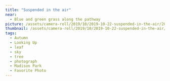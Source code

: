 ```yaml
---
title: "Suspended in the air"
near:
  - Blue and green grass along the pathway
picture: /assets/camera-roll/2019/10/2019-10-22-suspended-in-the-air/20191022_192920614_iOS.jpg
thumbnail: /assets/camera-roll/2019/10/2019-10-22-suspended-in-the-air/20191022_192920614_iOS-thumbnail.jpg
tags:
  - Autumn
  - Looking Up
  - leaf
  - sky
  - tree
  - photograph  
  - Madison Park
  - Favorite Photo
---
```

